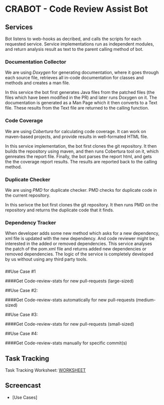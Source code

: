 # CRABOT - Code Review Assist Bot

## Services
Bot listens to web-hooks as decribed, and calls the scripts for each requested service. Service implementations run as independent modules, and return analysis result as text to the parent calling method of bot.


### Documentation Collector

We are using *Doxygen* for generating documentation, where it goes through each source file, retrieves all in-code documentation for classes and methods and creates a man file. 

In this service the bot first generates Java files from the patched files (the files which have been modified in the PR) and later runs Doxygen on it. The documentation is generated as a Man Page which it then converts to a Text file. These results from the Text file are returned to the calling function.

### Code Coverage

We are using *Cobertura* for calculating code coverage. It can work on maven-based projects, and provide results in well-formated HTML file.

In this service implementation, the bot first clones the git repository. It then builds the repository using maven, and then runs Cobertura tool on it, which genreates the report file.
Finally, the bot parses the report html, and gets the the coverage report results. The results are reported back to the calling method.

### Duplicate Checker

We are using *PMD* for duplicate checker.  PMD checks for duplicate code in the current repository. 

In this serivce the bot first clones the git repository. It then runs PMD on the repository and returns the duplicate code that it finds.

### Dependency Tracker

When developer adds some new method which asks for a new dependency, xml file is updated with the new dependency.
And code reviewer might be interested in the added or removed dependencies. This service analyses the patch of the pom.xml file and returns added new dependencies or removed dependencies. The logic of the service is completely developed by us without using any third party tools.

### 

##Use Case #1 

####Get Code-review-stats for new pull-requests (large-sized)

##Use Case #2: 

####Get Code-review-stats automatically for new pull-requests (medium-sized) 

##Use Case #3: 

####Get Code-review-stats for new pull-requests (small-sized) 

##Use Case #4: 

####Get Code-review-stats manually for specific commit(s)

## Task Tracking

Task Tracking Worksheet: [WORKSHEET](WORKSHEET.md)

## Screencast

+ [Use Cases] 
